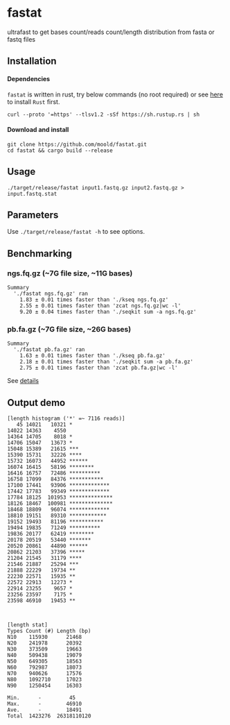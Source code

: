 # fastat
ultrafast to get bases count/reads count/length distribution from fasta or fastq files

## Installation

#### Dependencies

`fastat` is written in rust, try below commands (no root required) or see [here](https://www.rust-lang.org/tools/install) to install `Rust` first.
```
curl --proto '=https' --tlsv1.2 -sSf https://sh.rustup.rs | sh
```

#### Download and install

```
git clone https://github.com/moold/fastat.git
cd fastat && cargo build --release
```

## Usage
`./target/release/fastat input1.fastq.gz input2.fastq.gz > input.fastq.stat`

## Parameters
Use `./target/release/fastat -h` to see options.

## Benchmarking

### ngs.fq.gz (~7G file size, ~11G bases)
```
Summary
  './fastat ngs.fq.gz' ran
    1.83 ± 0.01 times faster than './kseq ngs.fq.gz'
    2.55 ± 0.01 times faster than 'zcat ngs.fq.gz|wc -l'
    9.20 ± 0.04 times faster than './seqkit sum -a ngs.fq.gz'
```

### pb.fa.gz (~7G file size, ~26G bases)
```
Summary
  './fastat pb.fa.gz' ran
    1.63 ± 0.01 times faster than './kseq pb.fa.gz'
    2.18 ± 0.01 times faster than './seqkit sum -a pb.fa.gz'
    2.75 ± 0.01 times faster than 'zcat pb.fa.gz|wc -l'
```
See [details](./bench.md)

## Output demo 
```
[length histogram ('*' =~ 7116 reads)]
   45 14021   10321 *
14022 14363    4550 
14364 14705    8018 *
14706 15047   13673 *
15048 15389   21615 ***
15390 15731   32226 ****
15732 16073   44952 ******
16074 16415   58196 ********
16416 16757   72486 **********
16758 17099   84376 ***********
17100 17441   93906 *************
17442 17783   99349 *************
17784 18125  101953 **************
18126 18467  100981 **************
18468 18809   96074 *************
18810 19151   89310 ************
19152 19493   81196 ***********
19494 19835   71249 **********
19836 20177   62419 ********
20178 20519   53440 *******
20520 20861   44890 ******
20862 21203   37396 *****
21204 21545   31179 ****
21546 21887   25294 ***
21888 22229   19734 **
22230 22571   15935 **
22572 22913   12273 *
22914 23255    9657 *
23256 23597    7175 *
23598 46910   19453 **



[length stat]
Types Count (#) Length (bp)
N10    115930      21468   
N20    241978      20392   
N30    373509      19663   
N40    509438      19079   
N50    649305      18563   
N60    792987      18073   
N70    940626      17576   
N80    1092710     17023   
N90    1250454     16303   

Min.      -         45     
Max.      -        46910   
Ave.      -        18491   
Total  1423276  26318110120
```